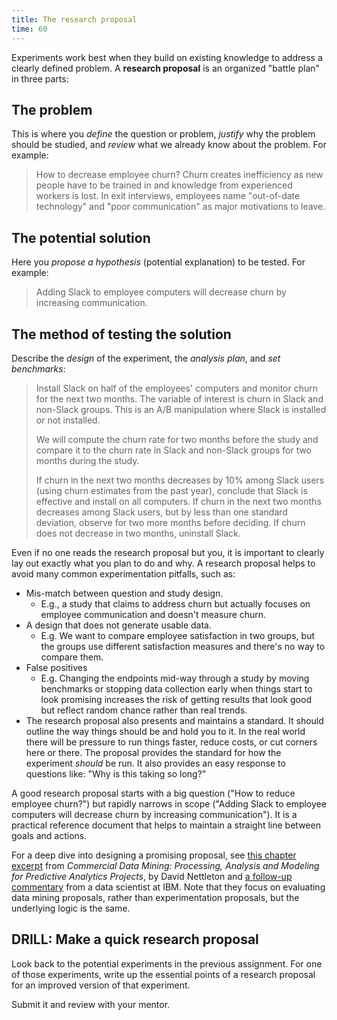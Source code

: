 ```yaml
---
title: The research proposal
time: 60
---
```


Experiments work best when they build on existing knowledge to address a clearly defined problem. A **research proposal** is an organized "battle plan" in three parts:


## The problem

This is where you _define_ the question or problem, _justify_ why the problem should be studied, and _review_ what we already know about the problem. For example:

>How to decrease employee churn? Churn creates inefficiency as new people have to be trained in and knowledge from experienced workers is lost. In exit interviews, employees name "out-of-date technology" and "poor communication" as major motivations to leave.

## The potential solution

Here you _propose a hypothesis_ (potential explanation) to be tested. For example:

>Adding Slack to employee computers will decrease churn by increasing communication.

## The method of testing the solution

Describe the _design_ of the experiment, the _analysis plan_, and _set benchmarks_:

>Install Slack on half of the employees' computers and monitor churn for the next two months. The variable of interest is churn in Slack and non-Slack groups. This is an A/B manipulation where Slack is installed or not installed.
>
>We will compute the churn rate for two months before the study and compare it to the churn rate in Slack and non-Slack groups for two months during the study.
>
>If churn in the next two months decreases by 10% among Slack users (using churn estimates from the past year), conclude that Slack is effective and install on all computers. If churn in the next two months decreases among Slack users, but by less than one standard deviation, observe for two more months before deciding. If churn does not decrease in two months, uninstall Slack.

Even if no one reads the research proposal but you, it is important to clearly lay out exactly what you plan to do and why.  A research proposal helps to avoid many common experimentation pitfalls, such as:

 * Mis-match between question and study design.
     * E.g., a study that claims to address churn but actually focuses on employee communication and doesn't measure churn.
 * A design that does not generate usable data.
     * E.g. We want to compare employee satisfaction in two groups, but the groups use different satisfaction measures and there's no way to compare them.
 * False positives
     * E.g. Changing the endpoints mid-way through a study by moving benchmarks or stopping data collection early when things start to look promising increases the risk of getting results that look good but reflect random chance rather than real trends.
 * The research proposal also presents and maintains a standard. It should outline the way things should be and hold you to it. In the real world there will be pressure to run things faster, reduce costs, or cut corners here or there. The proposal provides the standard for how the experiment _should_ be run. It also provides an easy response to questions like: "Why is this taking so long?"

A good research proposal starts with a big question ("How to reduce employee churn?") but rapidly narrows in scope ("Adding Slack to employee computers will decrease churn by increasing communication").  It is a practical reference document that helps to maintain a straight line between goals and actions.

For a deep dive into designing a promising proposal, see [this chapter excerpt](http://searchbusinessanalytics.techtarget.com/feature/How-to-evaluate-the-viability-of-a-data-mining-project) from _Commercial Data Mining: Processing, Analysis and Modeling for Predictive Analytics Projects_, by David Nettleton and [a follow-up commentary](http://www.ibmbigdatahub.com/blog/delicate-art-data-science-project-prioritization-and-triage) from a data scientist at IBM.  Note that they focus on evaluating data mining proposals, rather than experimentation proposals, but the underlying logic is the same.


## DRILL: Make a quick research proposal

Look back to the potential experiments in the previous assignment. For one of those experiments, write up the essential points of a research proposal for an improved version of that experiment.

Submit it and review with your mentor.

